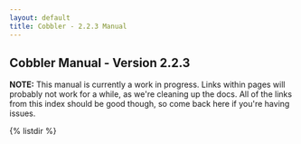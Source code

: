 ```yaml
---
layout: default
title: Cobbler - 2.2.3 Manual
---
```

## Cobbler Manual - Version 2.2.3

**NOTE:** This manual is currently a work in progress. Links within pages will probably not work for a while, as we're cleaning up the docs. All of the links from this index should be good though, so come back here if you're having issues.

{% listdir %}
